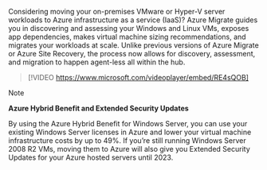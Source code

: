 Considering moving your on-premises VMware or Hyper-V server workloads to Azure infrastructure as a service (IaaS)? Azure Migrate guides you in discovering and assessing your Windows and Linux VMs, exposes app dependencies, makes virtual machine sizing recommendations, and migrates your workloads at scale. Unlike previous versions of Azure Migrate or Azure Site Recovery, the process now allows for discovery, assessment, and migration to happen agent-less all within the hub. 
>
> [!VIDEO https://www.microsoft.com/videoplayer/embed/RE4sQOB]

> [!NOTE]
> **Azure Hybrid Benefit and Extended Security Updates**
> 
> By using the Azure Hybrid Benefit for Windows Server, you can use your existing Windows Server licenses in Azure and lower your virtual machine infrastructure costs by up to 49%. If you’re still running Windows Server 2008 R2 VMs, moving them to Azure will also give you Extended Security Updates for your Azure hosted servers until 2023. 
> 
> 